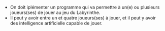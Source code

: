 * On doit iplémenter un programme qui va permettre à un(e) ou plusieurs joueurs(ses) de jouer au jeu du Labyrinthe.
* Il peut y avoir entre un et quatre joueurs(ses) à jouer, et il peut y avoir des intelligence artificielle capable de jouer.

